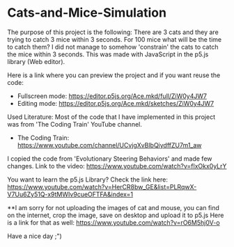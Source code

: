 # Cats-and-Mice-Simulation
The purpose of this project is the following: There are 3 cats and they are trying to catch 3 mice within 3 seconds. For 100 mice what will be the time to catch them? I did not manage to somehow 'constrain' the cats to catch the mice within 3 seconds. This was made with JavaScript in the p5.js library (Web editor). 

Here is a link where you can preview the project and if you want reuse the code:
- Fullscreen mode: https://editor.p5js.org/Ace.mkd/full/ZiW0y4JW7
- Editing mode: https://editor.p5js.org/Ace.mkd/sketches/ZiW0y4JW7

Used Literature:
  Most of the code that I have implemented in this project was from 'The Coding Train' YouTube channel.
  - The Coding Train: https://www.youtube.com/channel/UCvjgXvBlbQiydffZU7m1_aw

  I copied the code from 'Evolutionary Steering Behaviors' and made few changes. 
  Link to the video: https://www.youtube.com/watch?v=flxOkx0yLrY

You want to learn the p5.js Library? 
Check the link here: https://www.youtube.com/watch?v=HerCR8bw_GE&list=PLRqwX-V7Uu6Zy51Q-x9tMWIv9cueOFTFA&index=1


**I am sorry for not uploading the images of cat and mouse, you can find on the internet, crop the image, save on desktop and upload it to p5.js
Here is a link for that as well: https://www.youtube.com/watch?v=rO6M5hj0V-o

Have a nice day ;")

